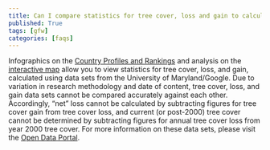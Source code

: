 ```yaml
---
title: Can I compare statistics for tree cover, loss and gain to calculate “net” tree cover and tree cover loss?
published: True
tags: [gfw]
categories: [faqs]
---
```


<p>Infographics on the <a href="/countries" target="_blank">Country Profiles and Rankings</a> and analysis on the <a href="/map" target="_blank">interactive map</a> allow you to view statistics for tree cover, loss, and gain, calculated using data sets from the University of Maryland/Google. Due to variation in research methodology and date of content, tree cover, loss, and gain data sets cannot be compared accurately against each other. Accordingly, “net” loss cannot be calculated by subtracting figures for tree cover gain from tree cover loss, and current (or post-2000) tree cover cannot be determined by subtracting figures for annual tree cover loss from year 2000 tree cover. For more information on these data sets, please visit the <a href="http://data.globalforestwatch.org/" target="_blank">Open Data Portal</a>.</p>